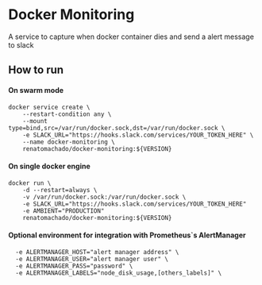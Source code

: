 # Docker Monitoring

A service to capture when docker container dies and send a alert message to slack

## How to run
#### On swarm mode

```
docker service create \
    --restart-condition any \
    --mount type=bind,src=/var/run/docker.sock,dst=/var/run/docker.sock \
    -e SLACK_URL="https://hooks.slack.com/services/YOUR_TOKEN_HERE" \
    --name docker-monitoring \
    renatomachado/docker-monitoring:${VERSION}
```

#### On single docker engine
```
docker run \
    -d --restart=always \
    -v /var/run/docker.sock:/var/run/docker.sock \
    -e SLACK_URL="https://hooks.slack.com/services/YOUR_TOKEN_HERE"
    -e AMBIENT="PRODUCTION"
    renatomachado/docker-monitoring:${VERSION}
```


#### Optional environment for integration with Prometheus`s AlertManager
```
  -e ALERTMANAGER_HOST="alert manager address" \
  -e ALERTMANAGER_USER="alert manager user" \
  -e ALERTMANAGER_PASS="password" \
  -e ALERTMANAGER_LABELS="node_disk_usage,[others_labels]" \
```

